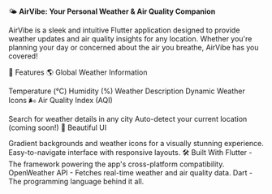 🌤️ **AirVibe: Your Personal Weather & Air Quality Companion**


AirVibe is a sleek and intuitive Flutter application designed to provide  weather updates and air quality insights for any location. Whether you're planning your day or concerned about the air you breathe, AirVibe has you covered!

🚀 Features
🌎 Global Weather Information

Temperature (°C)
Humidity (%)
Weather Description
Dynamic Weather Icons
🌬️ Air Quality Index (AQI)

Search for weather details in any city
Auto-detect your current location (coming soon!)
🌈 Beautiful UI

Gradient backgrounds and weather icons for a visually stunning experience.
Easy-to-navigate interface with responsive layouts.
🛠️ Built With
Flutter - The framework powering the app's cross-platform compatibility.
OpenWeather API - Fetches real-time weather and air quality data.
Dart - The programming language behind it all.
